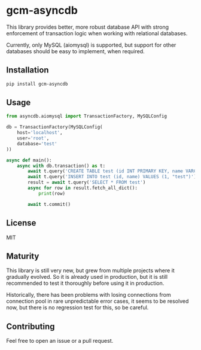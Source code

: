 # gcm-asyncdb

This library provides better, more robust database API with strong enforcement of transaction logic when working with
relational databases.

Currently, only MySQL (aiomysql) is supported, but support for other databases should be easy to implement, when required.


## Installation

```bash
pip install gcm-asyncdb
```

## Usage

```python
from asyncdb.aiomysql import TransactionFactory, MySQLConfig

db = TransactionFactory(MySQLConfig(
    host='localhost',
    user='root',
    database='test'
))

async def main():
    async with db.transaction() as t:
        await t.query('CREATE TABLE test (id INT PRIMARY KEY, name VARCHAR(255))')
        await t.query('INSERT INTO test (id, name) VALUES (1, "test")')
        result = await t.query('SELECT * FROM test')
        async for row in result.fetch_all_dict():
            print(row)

        await t.commit()
```

## License

MIT

## Maturity

This library is still very new, but grew from multiple projects where it gradually evolved. So it is already used in
production, but it is still recommended to test it thoroughly before using it in production.

Historically, there has been problems with losing connections from connection pool in rare unpredictable error cases,
it seems to be resolved now, but there is no regression test for this, so be careful.

## Contributing

Feel free to open an issue or a pull request.
